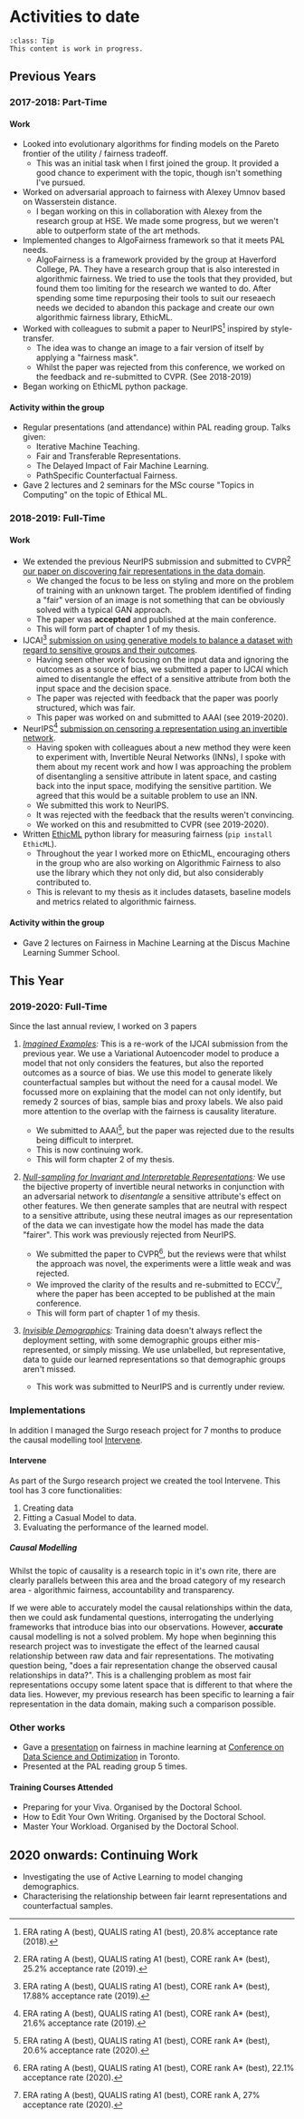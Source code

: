 # Activities to date

```{admonition} WIP
:class: Tip
This content is work in progress.
```



## Previous Years

### 2017-2018: Part-Time

#### Work

- Looked into evolutionary algorithms for finding models on the Pareto frontier of the utility / fairness trade­off.
    - This was an initial task when I first joined the group. It provided a good chance to experiment with the topic, though isn't something I've pursued.
- Worked on adversarial approach to fairness with Alexey Umnov based on Wasserstein distance.
    - I began working on this in collaboration with Alexey from the research group at HSE. We made some progress, but 
    we weren't able to outperform state of the art methods.    
- Implemented changes to AlgoFairness framework so that it meets PAL needs.
    - AlgoFairness is a framework provided by the group at Haverford College, PA. 
    They have a research group that is also interested in algorithmic fairness.
    We tried to use the tools that they provided, but found them too limiting for the research we wanted to do.
    After spending some time repurposing their tools to suit our reseaech needs we decided to abandon this package and create our
    own algorithmic fairness library, EthicML. 
- Worked with colleagues to submit a paper to NeurIPS[^neurips2018] inspired by style-transfer.
    - The idea was to change an image to a fair version of itself by applying a "fairness mask". 
    - Whilst the paper was rejected from this conference, we worked on the feedback and re-submitted to CVPR. (See 2018-2019)
- Began working on EthicML python package.

[^neurips2018]: ERA rating A (best), QUALIS rating A1 (best), 20.8% acceptance rate (2018).

#### Activity within the group

- Regular presentations (and attendance) within PAL reading group. Talks given:­
  - Iterative Machine Teaching.
  - Fair and Transferable Representations.
  - The Delayed Impact of Fair Machine Learning.
  - Path­Specific Counterfactual Fairness.
- Gave 2 lectures and 2 seminars for the MSc course "Topics in Computing" on the topic of Ethical ML.

### 2018-2019: Full-Time

#### Work

- We extended the previous NeurIPS submission and submitted to CVPR[^cvpr2019] [our paper on discovering fair representations in the data domain](../09_appendix/dfritdd.md).
    - We changed the focus to be less on styling and more on the problem of training with an unknown target. 
    The problem identified of finding a "fair" version of an image is not something that can be obviously solved with a typical GAN approach.
    - The paper was **accepted** and published at the main conference.
    - This will form part of chapter 1 of my thesis.  
- IJCAI[^ijcai2019] [submission on using generative models to balance a dataset with regard to
  sensitive groups and their outcomes](../09_appendix/imagined.md).
  - Having seen other work focusing on the input data and ignoring the outcomes as a source of bias, we submitted
  a paper to IJCAI which aimed to disentangle the effect of a sensitive attribute from both the input space and the decision space.
  - The paper was rejected with feedback that the paper was poorly structured, which was fair. 
  - This paper was worked on and submitted to AAAI (see 2019-2020). 
- NeurIPS[^neurips2019] [submission on censoring a representation using an invertible network](../09_appendix/nosinn.md).
    - Having spoken with colleagues about a new method they were keen to experiment with, Invertible Neural Networks (INNs),
    I spoke with them about my recent work and how I was approaching the problem of disentangling a sensitive attribute
    in latent space, and casting back into the input space, modifying the sensitive partition.
    We agreed that this would be a suitable problem to use an INN.
    - We submitted this work to NeurIPS.
    - It was rejected with the feedback that the results weren't convincing.
    - We worked on this and resubmitted to CVPR (see 2019-2020).
- Written [EthicML](https://pypi.org/project/EthicML/) python library for measuring fairness (`pip install EthicML`).
    - Throughout the year I worked more on EthicML, encouraging others in the group who are also working on Algorithmic Fairness
    to also use the library which they not only did, but also considerably contributed to.
    - This is relevant to my thesis as it includes datasets, baseline models and metrics related to algorithmic fairness. 
    
[^cvpr2019]: ERA rating A (best), QUALIS rating A1 (best), CORE rank A* (best), 25.2% acceptance rate (2019).
[^ijcai2019]: ERA rating A (best), QUALIS rating A1 (best), CORE rank A* (best), 17.88% acceptance rate (2019).
[^neurips2019]: ERA rating A (best), QUALIS rating A1 (best), CORE rank A* (best), 21.6% acceptance rate (2019).

#### Activity within the group
- Gave 2 lectures on Fairness in Machine Learning at the Discus Machine Learning Summer School.

## This Year

### 2019-2020: Full-Time

Since the last annual review, I worked on 3 papers

1. _[Imagined Examples](../09_appendix/imagined.md):_ This is a re-work of the IJCAI submission from the previous year.
We use a Variational Autoencoder model to produce a model that not 
only considers the features, but also the reported outcomes as a source of bias. 
We use this model to generate likely counterfactual samples but without the need for a causal model.
We focussed more on explaining that the model can not only identify, but remedy 2 sources of bias, sample bias and proxy labels.
We also paid more attention to the overlap with the fairness is causality literature. 
    - We submitted to AAAI[^aaai2020], but the paper was rejected due to the results being difficult to interpret. 
    - This is now continuing work.
    - This will form chapter 2 of my thesis.

2. _[Null-sampling for Invariant and Interpretable Representations](../09_appendix/nosinn.md):_ We use the bijective 
property of invertible neural networks in conjunction with an adversarial network 
to _disentangle_ a sensitive attribute's effect on other features. 
We then generate samples that are neutral with respect to a sensitive attribute, using these neutral images as our 
representation of the data we can investigate how the model has made the data "fairer".
This work was previously rejected from NeurIPS.
    - We submitted the paper to CVPR[^cvpr2020], but the reviews were that whilst the approach was novel, the experiments were a little weak and was rejected.
    - We improved the clarity of the results and re-submitted to ECCV[^eccv2020], where the paper has been accepted to be published at the main conference.
    - This will form part of chapter 1 of my thesis.
 
3. _[Invisible Demographics](../09_appendix/invisible.md):_ Training data doesn't always reflect the deployment setting, 
with some demographic groups either mis-represented, or simply missing. 
We use unlabelled, but representative, data to guide our learned representations so that demographic groups aren't missed.
    - This work was submitted to NeurIPS and is currently under review.

[^aaai2020]: ERA rating A (best), QUALIS rating A1 (best), CORE rank A* (best), 20.6% acceptance rate (2020).
[^cvpr2020]: ERA rating A (best), QUALIS rating A1 (best), CORE rank A* (best), 22.1% acceptance rate (2020).
[^eccv2020]: ERA rating A (best), QUALIS rating A1 (best), CORE rank A, 27% acceptance rate (2020).

### Implementations
In addition I managed the Surgo reseach project for 7 months to produce the causal modelling tool [Intervene](https://github.com/predictive-analytics-lab/Intervene).

#### Intervene
As part of the Surgo research project we created the tool Intervene. 
This tool has 3 core functionalities:
1. Creating data
2. Fitting a Casual Model to data.
3. Evaluating the performance of the learned model.


##### Causal Modelling
Whilst the topic of causality is a research topic in it's own rite, there are clearly parallels between this area and 
the broad category of my research area - algorithmic fairness, accountability and transparency.

If we were able to accurately model the causal relationships within the data, then we could ask fundamental questions,
interrogating the underlying frameworks that introduce bias into our observations.
However, **accurate** causal modelling is not a solved problem.
My hope when beginning this research project was to investigate the effect of the learned causal relationship between
raw data and fair representations. 
The motivating question being, "does a fair representation change the observed causal relationships in data?".
This is a challenging problem as most fair representations occupy some latent space that is different to that where the
data lies.
However, my previous research has been specific to learning a fair representation in the data domain, making such a 
comparison possible. 


### Other works
- Gave a [presentation](https://predictive-analytics-lab.github.io/presentations/toronto2019.html#/) on fairness in machine learning 
at [Conference on Data Science and Optimization](http://www.fields.utoronto.ca/talks/Transparency-fairness) in Toronto.
- Presented at the PAL reading group 5 times.

#### Training Courses Attended
- Preparing for your Viva. Organised by the Doctoral School.
- How to Edit Your Own Writing. Organised by the Doctoral School.
- Master Your Workload. Organised by the Doctoral School.

## 2020 onwards: Continuing Work

- Investigating the use of Active Learning to model changing demographics.
- Characterising the relationship between fair learnt representations and counterfactual samples.
